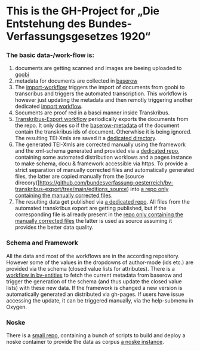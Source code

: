 # This is the GH-Project for **„Die Entstehung des Bundes-Verfassungsgesetzes 1920“**

### The basic data-/work-flow is:
1. documents are getting scanned and images are beeing uploaded to [goobi](https://goobi-work.acdh.oeaw.ac.at/)
2. metadata for documents are collected in [baserow](https://baserow.acdh-dev.oeaw.ac.at/database/421/table/2289/8962)
3. The [import-workflow](https://github.com/bundesverfassung-oesterreich/bv-entities/actions/workflows/transcribus_import.yml) triggers the import of documents from goobi to transcribus and triggers the automated transcription. This workflow is however just updating the metadata and then remotly triggering another dedicated [import workflow](https://github.com/bundesverfassung-oesterreich/bv-transkribus-import/actions/runs/8083115048/job/22085445552).
4. Socuments are proof red in a basci manner inside Transkribus.
5. [Transkribus-Export workflow](https://github.com/bundesverfassung-oesterreich/bv-transkribus-export) periodically exports the documents from the repo. It only does so if the [baserow-metadata](https://baserow.acdh-dev.oeaw.ac.at/database/421/table/2289/8962) of the document contain the transkribus ids of document. Otherwhise it is being ignored. The resulting TEI-Xmls are saved it a [dedicated directory](https://github.com/bundesverfassung-oesterreich/bv-transkribus-export/tree/main/editions_source).
6. The generated TEI-Xmls are corrected manually using the framework and the xml-schema generated and provided via a [dedicated repo](https://github.com/bundesverfassung-oesterreich/bv-schema-framework), containing some automated distribution worklows and a pages instance to make schema, docu & framework accessible via https. To provide a strict separation of manually corrected files and automatically generated files, the latter are copied manually from the [source direcory(]https://github.com/bundesverfassung-oesterreich/bv-transkribus-export/tree/main/editions_source) into [a repo only containing the manually corrected files](https://github.com/bundesverfassung-oesterreich/bv-working-data).
7. The resulting data get published via [a dedicated repo](https://github.com/bundesverfassung-oesterreich/bv-static). All files from the automated transkribus export are getting published, but if the corresponding file is allready present in the [repo only containing the manually corrected files](https://github.com/bundesverfassung-oesterreich/bv-working-data) the latter is used as source assuming it provides the better data quality.


### Schema and Framework
All the data and most of the workflows are in the according repository. However some of the values in the dropdowns of author-mode (ids etc.) are provided via the schema (closed value lists for attributes). There is a [workflow in bv-entities](https://github.com/bundesverfassung-oesterreich/bv-entities/actions/workflows/update_schema.yml) to fetch the current metadata from baserow and trigger the generation of the schema (and thus update the closed value lists) with these new data.
If the framework is changed a new version is automatically generated an distributed via gh-pages. If users have issue accessing the update, it can be triggered manually, via the help-submenu in Oxygen.

### Noske
There is a [small repo](https://github.com/bundesverfassung-oesterreich/bv-noske), containing a bunch of scripts to build and deploy a noske container to provide the data as corpus [a noske instance](https://bvg-main.acdh-dev.oeaw.ac.at/crystal/#open). 
